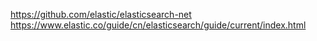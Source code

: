 ﻿https://github.com/elastic/elasticsearch-net
https://www.elastic.co/guide/cn/elasticsearch/guide/current/index.html

